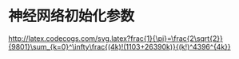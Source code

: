 # 神经网络初始化参数
http://latex.codecogs.com/svg.latex?frac{1}{\pi}=\frac{2\sqrt{2}}{9801}\sum_{k=0}^\infty\frac{(4k)!(1103+26390k)}{(k!)^4396^{4k}}

